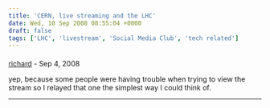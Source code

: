 ```yaml
---
title: 'CERN, live streaming and the LHC'
date: Wed, 10 Sep 2008 08:55:04 +0000
draft: false
tags: ['LHC', 'livestream', 'Social Media Club', 'tech related']
---
```



#### 
[richard](http://www.main-vision.com/richard "richard@main-vision.com") - <time datetime="2008-09-11 23:52:13">Sep 4, 2008</time>

yep, because some people were having trouble when trying to view the stream so I relayed that one the simplest way I could think of.
<hr />
